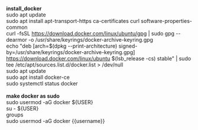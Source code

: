 <strong>install_docker</strong><br>
sudo apt update<br>
sudo apt install apt-transport-https ca-certificates curl software-properties-common<br>
curl -fsSL https://download.docker.com/linux/ubuntu/gpg | sudo gpg --dearmor -o /usr/share/keyrings/docker-archive-keyring.gpg<br>
echo "deb [arch=$(dpkg --print-architecture) signed-by=/usr/share/keyrings/docker-archive-keyring.gpg] https://download.docker.com/linux/ubuntu $(lsb_release -cs) stable" | sudo tee /etc/apt/sources.list.d/docker.list > /dev/null<br>
sudo apt update<br>
sudo apt install docker-ce<br>
sudo systemctl status docker<br>
<br>
<strong>make docker as sudo</strong><br>
sudo usermod -aG docker ${USER}<br>
su - ${USER}<br>
groups<br>
sudo usermod -aG docker {{username}}<br>

